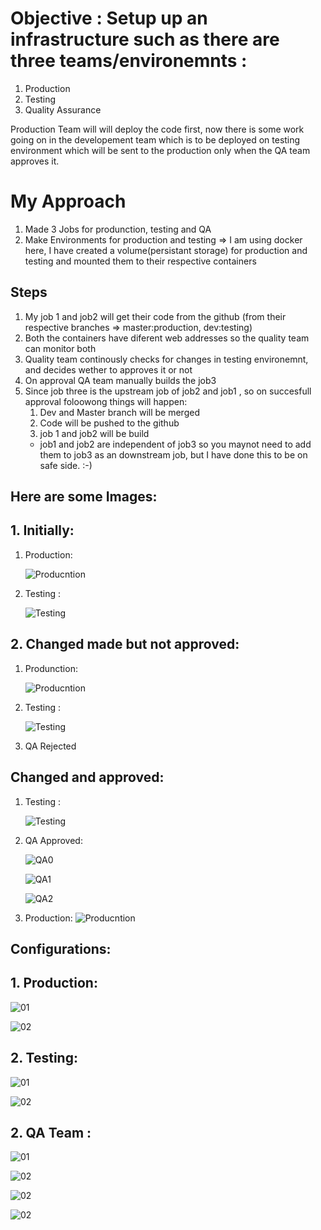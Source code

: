 # Objective : Setup up an infrastructure such as there are three teams/environemnts :

1. Production
2. Testing
3. Quality Assurance

Production Team will will deploy the code first, now there is some work going on in the developement team which is to be deployed on testing environment which will be sent to the production only when the QA team approves it.

# My Approach

1. Made 3 Jobs for produnction, testing and QA
2. Make Environments for production and testing => I am using docker here, I have created a volume(persistant storage) for production and testing and mounted them to their respective containers

## Steps

1. My job 1 and job2 will get their code from the github (from their respective branches => master:production, dev:testing)
2. Both the containers have diferent web addresses so the quality team can monitor both
3. Quality team continously checks for changes in testing environemnt, and decides wether to approves it or not
4. On approval QA team manually builds the job3
5. Since job three is the upstream job of job2 and job1 , so on succesfull approval foloowong things will happen:
   1. Dev and Master branch will be merged
   2. Code will be pushed to the github
   3. job 1 and job2 will be build
   * job1 and job2 are independent of job3 so you maynot need to add them to job3  as an downstream job, but I have done this to be on safe side. :-)
## Here are some Images:

## 1. Initially:

1. Production:

   ![Producntion](https://raw.githubusercontent.com/devmohit-live/Images_of_repo/master/pro01.JPG)
2. Testing :

   ![Testing](https://raw.githubusercontent.com/devmohit-live/Images_of_repo/master/test01.JPG)

## 2. Changed made but not approved:

1. Produnction:

   ![Producntion](https://raw.githubusercontent.com/devmohit-live/Images_of_repo/master/pro01.JPG)

2. Testing :

   ![Testing](https://raw.githubusercontent.com/devmohit-live/Images_of_repo/master/test02.JPG)

3. QA Rejected

## Changed and approved:

1. Testing :

   ![Testing](https://raw.githubusercontent.com/devmohit-live/Images_of_repo/master/test03.JPG)

2. QA Approved:

   ![QA0](https://raw.githubusercontent.com/devmohit-live/Images_of_repo/master/qa0.JPG)
 
   ![QA1](https://raw.githubusercontent.com/devmohit-live/Images_of_repo/master/qa1.JPG)
   
   ![QA2](https://raw.githubusercontent.com/devmohit-live/Images_of_repo/master/qa2_log.JPG)

3. Production:
   ![Producntion](https://raw.githubusercontent.com/devmohit-live/Images_of_repo/master/finalprod.JPG)

## Configurations:

## 1. Production:

![01](https://raw.githubusercontent.com/devmohit-live/Images_of_repo/master/1a01.JPG)

![02](https://raw.githubusercontent.com/devmohit-live/Images_of_repo/master/1a02.JPG)

## 2. Testing:

![01](https://raw.githubusercontent.com/devmohit-live/Images_of_repo/master/1b.JPG)

![02](https://raw.githubusercontent.com/devmohit-live/Images_of_repo/master/1b02.JPG)

## 2. QA Team :

![01](https://raw.githubusercontent.com/devmohit-live/Images_of_repo/master/1c00.JPG)

![02](https://raw.githubusercontent.com/devmohit-live/Images_of_repo/master/1c01.JPG)

![02](https://raw.githubusercontent.com/devmohit-live/Images_of_repo/master/1c03.JPG)

![02](https://raw.githubusercontent.com/devmohit-live/Images_of_repo/master/1c04.JPG)
